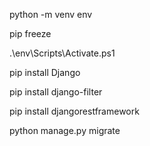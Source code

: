 python -m venv env 

pip freeze

.\env\Scripts\Activate.ps1

pip install Django

pip install django-filter

pip install djangorestframework

python manage.py migrate

